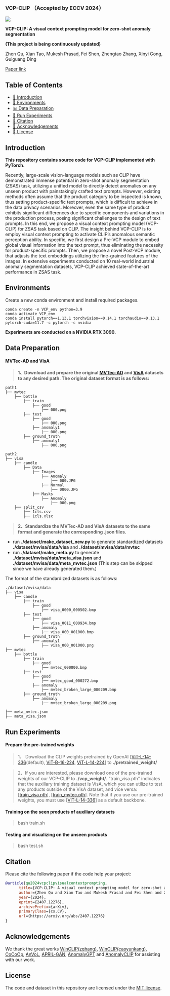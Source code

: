 ### VCP-CLIP （Accepted by ECCV 2024）
![](figures/Framework.png)

**VCP-CLIP: A visual context prompting model for zero-shot anomaly segmentation**

**(This project is being continuously updated)**

Zhen Qu, Xian Tao, Mukesh Prasad, Fei Shen, Zhengtao Zhang, Xinyi Gong, Guiguang Ding

[Paper link](https://arxiv.org/pdf/2407.12276)

## Table of Contents
* [📖 Introduction](#introduction)
* [🔧 Environments](#environments)
* [📊 Data Preparation](#data-preparation)
* [🚀 Run Experiments](#run-experiments)
* [🔗 Citation](#citation)
* [🙏 Acknowledgements](#acknowledgements)
* [📜 License](#license)

## Introduction
**This repository contains source code for VCP-CLIP implemented with PyTorch.** 


Recently, large-scale vision-language models such as CLIP have demonstrated immense potential in zero-shot anomaly segmentation (ZSAS) task, utilizing a unified model to directly detect anomalies on any unseen product with painstakingly crafted text prompts. However, existing methods often assume that the product category to be inspected is known, thus setting product-specific text prompts, which is difficult to achieve in the data privacy scenarios. Moreover, even the same type of product exhibits significant differences due to specific components and variations in the production process, posing significant challenges to the design of text prompts. In this end, we propose a visual context prompting model (VCP-CLIP) for ZSAS task based on CLIP. The insight behind VCP-CLIP is to employ visual context prompting to activate CLIP’s anomalous semantic perception ability. In specific, we first design a Pre-VCP module to embed global visual information into the text prompt, thus eliminating the necessity for product-specific prompts. Then, we propose a novel Post-VCP module, that adjusts the text embeddings utilizing the fine-grained features of the images. In extensive experiments conducted on 10 real-world industrial anomaly segmentation datasets, VCP-CLIP achieved state-of-the-art performance in ZSAS task.


## Environments
Create a new conda environment and install required packages.
```
conda create -n VCP_env python=3.9
conda activate VCP_env
conda install pytorch==1.13.1 torchvision==0.14.1 torchaudio==0.13.1 pytorch-cuda=11.7 -c pytorch -c nvidia
```

**Experiments are conducted on a NVIDIA RTX 3090.**


## Data Preparation
 
#### MVTec-AD and VisA 

> **1、Download and prepare the original [MVTec-AD](https://www.mvtec.com/company/research/datasets/mvtec-ad) and [VisA](https://amazon-visual-anomaly.s3.us-west-2.amazonaws.com/VisA_20220922.tar) datasets to any desired path. The original dataset format is as follows:**

```
path1
├── mvtec
    ├── bottle
        ├── train
            ├── good
                ├── 000.png
        ├── test
            ├── good
                ├── 000.png
            ├── anomaly1
                ├── 000.png
        ├── ground_truth
            ├── anomaly1
                ├── 000.png
```

```
path2
├── visa
    ├── candle
        ├── Data
            ├── Images
                ├── Anomaly
                    ├── 000.JPG
                ├── Normal
                    ├── 0000.JPG
            ├── Masks
                ├── Anomaly
                    ├── 000.png
    ├── split_csv
        ├── 1cls.csv
        ├── 1cls.xlsx
```

> **2、Standardize the MVTec-AD and VisA datasets to the same format and generate the corresponding .json files.**

- run **./dataset/make_dataset_new.py** to generate standardized datasets **./dataset/mvisa/data/visa** and **./dataset/mvisa/data/mvtec**
- run **./dataset/make_meta.py** to generate **./dataset/mvisa/data/meta_visa.json** and **./dataset/mvisa/data/meta_mvtec.json** (This step can be skipped since we have already generated them.)

The format of the standardized datasets is as follows:

```
./dataset/mvisa/data
├── visa
    ├── candle
        ├── train
            ├── good
                ├── visa_0000_000502.bmp
        ├── test
            ├── good
                ├── visa_0011_000934.bmp
            ├── anomaly
                ├── visa_000_001000.bmp
        ├── ground_truth
            ├── anomaly1
                ├── visa_000_001000.png
├── mvtec
    ├── bottle
        ├── train
            ├── good
                ├── mvtec_000000.bmp
        ├── test
            ├── good
                ├── mvtec_good_000272.bmp
            ├── anomaly
                ├── mvtec_broken_large_000209.bmp
        ├── ground_truth
            ├── anomaly
                ├── mvtec_broken_large_000209.png

├── meta_mvtec.json
├── meta_visa.json
```

## Run Experiments

#### Prepare the pre-trained weights
> 1、 Download the CLIP weights pretrained by OpenAI [[ViT-L-14-336](https://openaipublic.azureedge.net/clip/models/3035c92b350959924f9f00213499208652fc7ea050643e8b385c2dac08641f02/ViT-L-14-336px.pt)(default),  [ViT-B-16-224](https://openaipublic.azureedge.net/clip/models/5806e77cd80f8b59890b7e101eabd078d9fb84e6937f9e85e4ecb61988df416f/ViT-B-16.pt), [ViT-L-14-224](https://openaipublic.azureedge.net/clip/models/b8cca3fd41ae0c99ba7e8951adf17d267cdb84cd88be6f7c2e0eca1737a03836/ViT-L-14.pt)] to **./pretrained_weight/**

> 2、If you are interested, please download one of the pre-trained weights of our VCP-CLIP to **./vcp_weight/**. "train_visa.pth" indicates that the auxiliary training dataset is VisA, which you can utilize to test any products outside of the VisA dataset, and vice versa:   [[train_visa.pth](https://drive.google.com/file/d/1MOTaN2hf6ejraTzax6Fnr0fa_b2ZMzjN/view?usp=drive_link)], [[train_mvtec.pth](https://drive.google.com/file/d/1eKuE7FbyGXgs7n2nKlGWD1tDcu69wt4a/view?usp=drive_link)]. Note that if you use our pre-trained weights, you must use [[ViT-L-14-336](https://openaipublic.azureedge.net/clip/models/3035c92b350959924f9f00213499208652fc7ea050643e8b385c2dac08641f02/ViT-L-14-336px.pt)] as a default backbone.

#### Training on the seen products of auxiliary datasets

> bash train.sh

#### Testing and visualizing on the unseen products

> bash test.sh


## Citation
Please cite the following paper if the code help your project:

```bibtex
@article{qu2024vcpclipvisualcontextprompting,
      title={VCP-CLIP: A visual context prompting model for zero-shot anomaly segmentation}, 
      author={Zhen Qu and Xian Tao and Mukesh Prasad and Fei Shen and Zhengtao Zhang and Xinyi Gong and Guiguang Ding},
      year={2024},
      eprint={2407.12276},
      archivePrefix={arXiv},
      primaryClass={cs.CV},
      url={https://arxiv.org/abs/2407.12276}
}
```

## Acknowledgements

We thank the great works [WinCLIP(zqhang)](https://github.com/zqhang/AnomalyCLIP), [WinCLIP(caoyunkang)](https://github.com/caoyunkang/WinClip), [CoCoOp](https://github.com/KaiyangZhou/CoOp), [AnVoL](https://github.com/hq-deng/AnoVL), [APRIL-GAN](https://github.com/ByChelsea/VAND-APRIL-GAN), [AnomalyGPT](https://github.com/CASIA-IVA-Lab/AnomalyGPT) and [AnomalyCLIP](https://github.com/zqhang/AnomalyCLIP) for assisting with our work.

## License
The code and dataset in this repository are licensed under the [MIT license](https://mit-license.org/).
